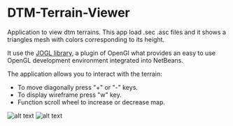 # DTM-Terrain-Viewer
Application to view dtm terrains. This app load .sec .asc files and it shows a triangles mesh with colors corresponding to its height.

It use the [JOGL library](http://plugins.netbeans.org/plugin/3260/netbeans-opengl-pack), a plugin of OpenGl what provides an easy to use OpenGL development environment integrated into NetBeans. 

The application allows you to interact with the terrain:
  - To move diagonally press "+" or "-" keys.
  - To display wireframe press "w" key.
  - Function scroll wheel to increase or decrease map.
  
  ![alt text](https://i.imgur.com/XcGtfPn.png)
  ![alt text](https://i.imgur.com/3MKuFCz.png)
